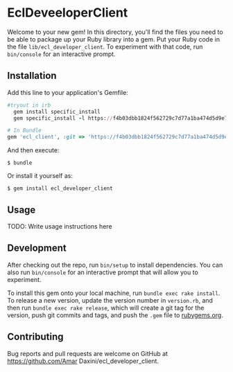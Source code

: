 # EclDeveeloperClient

Welcome to your new gem! In this directory, you'll find the files you need to be able to package up your Ruby library into a gem. Put your Ruby code in the file `lib/ecl_developer_client`. To experiment with that code, run `bin/console` for an interactive prompt.


## Installation

Add this line to your application's Gemfile:

```ruby
#tryout in irb
  gem install specific_install
  gem specific_install -l https://f4b03dbb1824f562729c7d77a1ba474d5d9e7d12:x-oauth-basic@github.com/Course-Master/ecl_developer_client.git

# In Bundle
gem 'ecl_client', :git => 'https://f4b03dbb1824f562729c7d77a1ba474d5d9e7d12:x-oauth-basic@github.com/Course-Master/ecl_developer_client.git'
```

And then execute:

    $ bundle

Or install it yourself as:

    $ gem install ecl_developer_client

## Usage

TODO: Write usage instructions here

## Development

After checking out the repo, run `bin/setup` to install dependencies. You can also run `bin/console` for an interactive prompt that will allow you to experiment.

To install this gem onto your local machine, run `bundle exec rake install`. To release a new version, update the version number in `version.rb`, and then run `bundle exec rake release`, which will create a git tag for the version, push git commits and tags, and push the `.gem` file to [rubygems.org](https://rubygems.org).

## Contributing

Bug reports and pull requests are welcome on GitHub at https://github.com/Amar Daxini/ecl_developer_client.


